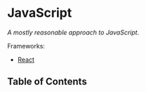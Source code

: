 # JavaScript

*A mostly reasonable approach to JavaScript.*

Frameworks:

- [React](./react)

## Table of Contents
